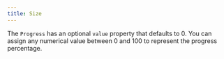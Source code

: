 ```yaml
---
title: Size
---
```


The `Progress` has an optional `value` property that defaults to 0. You can assign any numerical value between 0 and 100 to represent the progress percentage.
